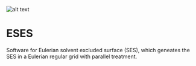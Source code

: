 ![alt text](https://github.com/rdzhao/ESES/blob/master/fig/pipeline.png)

# ESES
Software for Eulerian solvent excluded surface (SES), which geneates the SES in a Eulerian regular grid with parallel treatment.

